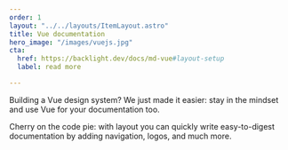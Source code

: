 ```yaml
---
order: 1
layout: "../../layouts/ItemLayout.astro"
title: Vue documentation
hero_image: "/images/vuejs.jpg"
cta:
  href: https://backlight.dev/docs/md-vue#layout-setup
  label: read more

---
```

Building a Vue design system? We just made it easier: stay in the mindset and use Vue for your documentation too.

Cherry on the code pie: with layout you can quickly write easy-to-digest documentation by adding navigation, logos, and much more.